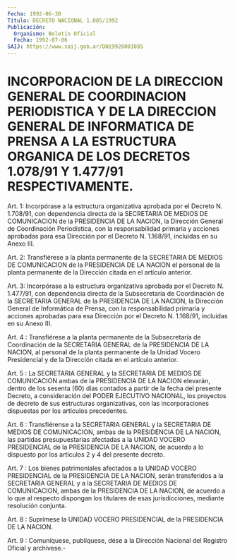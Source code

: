 ```yaml
---
Fecha: 1992-06-30
Título: DECRETO NACIONAL 1.085/1992
Publicación:
  Organismo: Boletín Oficial
  Fecha: 1992-07-06
SAIJ: https://www.saij.gob.ar/DN19920001085
---
```

# INCORPORACION DE LA DIRECCION GENERAL DE COORDINACION PERIODISTICA Y DE LA DIRECCION GENERAL DE INFORMATICA DE PRENSA A LA ESTRUCTURA ORGANICA DE LOS DECRETOS 1.078/91 Y 1.477/91 RESPECTIVAMENTE.

<a id="1"></a>
Art.  1: Incorpórase a la estructura organizativa aprobada por el Decreto N. 1.708/91, con dependencia directa de la SECRETARIA DE MEDIOS  DE  COMUNICACION  de  la   PRESIDENCIA  DE  LA  NACION,  la Dirección General de Coordinación Periodística, con la responsabilidad primaria y acciones  aprobadas  para  esa Dirección por el Decreto N. 1.168/91, incluidas en su Anexo III.

<a id="2"></a>
Art. 2: Transfiérese a la planta permanente de la SECRETARIA DE MEDIOS  DE  COMUNICACION de la PRESIDENCIA DE LA NACION el personal de la planta  permanente  de  la  Dirección  citada  en el artículo anterior.

<a id="3"></a>
Art.  3: Incorpórase a la estructura organizativa aprobada por el Decreto N. 1.477/91, con dependencia directa de la Subsecretaría de Coordinación de la SECRETARIA  GENERAL  de  la PRESIDENCIA DE LA NACION,  la  Dirección  General  de Informática de Prensa,  con  la responsabilidad primaria y acciones  aprobadas  para  esa Dirección por el Decreto N. 1.168/91, incluidas en su Anexo III.

<a id="4"></a>
Art. 4 : Transfiérese a la planta permanente de la Subsecretaría  de  Coordinación  de  la  SECRETARIA  GENERAL  de la PRESIDENCIA  DE  LA  NACION, al personal de la planta permanente de la Unidad Vocero Presidencial  y  de  la  Dirección  citada  en  el artículo anterior.

<a id="5"></a>
Art.  5  :  La SECRETARIA GENERAL y la SECRETARIA DE MEDIOS DE COMUNICACION ambas  de la PRESIDENCIA DE LA NACION elevarán, dentro de  los  sesenta (60) días  contados  a  partir  de  la  fecha  del presente Decreto,  a  consideración  del  PODER EJECUTIVO NACIONAL, los proyectos de decreto de sus estructuras  organizativas, con las incorporaciones    dispuestas    por   los  artículos  precedentes.

<a id="6"></a>
Art. 6 : Transfiérense a la SECRETARIA GENERAL y la SECRETARIA DE MEDIOS  DE  COMUNICACION,  ambas de la PRESIDENCIA DE LA NACION, las  partidas  presupuestarias  afectadas    a   la  UNIDAD  VOCERO PRESIDENCIAL  de  la  PRESIDENCIA  DE  LA NACION, de acuerdo  a  lo dispuesto por los artículos 2 y 4 del presente decreto.

<a id="7"></a>
Art. 7 : Los bienes patrimoniales afectados a la UNIDAD VOCERO PRESIDENCIAL  de  la PRESIDENCIA DE LA NACION, serán transferidos a la SECRETARIA GENERAL  y a la SECRETARIA DE MEDIOS DE COMUNICACION, ambas de la PRESIDENCIA  DE  LA  NACION,  de  acuerdo  a  lo que al respecto  dispongan  los titulares de esas jurisdicciones, mediante resolución conjunta.

<a id="8"></a>
Art.  8  :  Suprímese  la  UNIDAD  VOCERO  PRESIDENCIAL  de la PRESIDENCIA DE LA NACION.

<a id="9"></a>
Art. 9 : Comuníquese, publíquese, dése a la Dirección Nacional del Registro Oficial y archívese.-